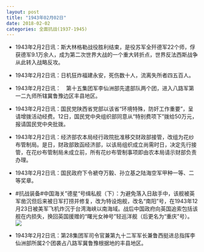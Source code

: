 ```yaml
---
layout: post
title: "1943年02月02日"
date: 2018-02-02
categories: 全面抗战(1937-1945)
---
```


<meta name="referrer" content="no-referrer" />

- 1943年2月2日讯：斯大林格勒战役胜利结束，是役苏军全歼德军22个师，俘获德军9.1万余人，成为第二次世界大战的一个重大转折点，世界反法西斯战争从此转入战略反攻。 

- 1943年2月2日讯：日机狂炸福建永安，死伤数十人，流离失所者四五百人。 

- 1943年2月2日讯：　第十五集团军李仙洲部先遣部队两个团，进入八路军第一二九师所辖冀鲁豫边区丰县地区。 

- 1943年2月2日讯：国民党陕西省党部以该省“环境特殊，防奸工作重要”，呈请增拨活动经费。12日，国民党中央组织部同意从“特别费项下”拨给50万元，报请国民党中央批拨。 

- 1943年2月2日讯：经济部农本局经行政院批准移交财政部接管，改组为花纱布管制局。是日，财政部致函经济部，以该局组织成立尚需时日，决定先行接管，在花纱布管制局未成立前，所有花纱布管制事项即由农本局请示财部负责办理。 

- 1943年2月2日讯：国民政府下令褫夺万毅、孙立基之陆海空军甲种一等、二等奖章。 

- #抗战装备#中国海关”德星“号缉私舰（下）：为避免落入日敌手中，该舰被英军凿沉但后来被日军打捞并修复，改为特设炮舰，改名“南阳”号，在1943年12月23日被美军飞机炸沉于台湾海峡以南海域。战后中国政府向英国追索包括该舰在内损失，换回英国援赠的“曙光女神号”轻巡洋舰（后更名为“重庆”号）。 <br/><img src="https://wx4.sinaimg.cn/large/aca367d8ly1fo1vemvgiaj20m80prwk5.jpg" />

- 1943年2月2日讯：第28集团军司令官兼第九十二军军长兼鲁西挺进总指挥李仙洲部所属2个团袭占八路军冀鲁豫根据地的丰县地区。 

